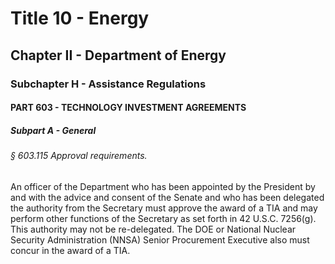 
# Title 10 - Energy
## Chapter II - Department of Energy
### Subchapter H - Assistance Regulations
#### PART 603 - TECHNOLOGY INVESTMENT AGREEMENTS
##### Subpart A - General
###### § 603.115 Approval requirements.

An officer of the Department who has been appointed by the President by and with the advice and consent of the Senate and who has been delegated the authority from the Secretary must approve the award of a TIA and may perform other functions of the Secretary as set forth in 42 U.S.C. 7256(g). This authority may not be re-delegated. The DOE or National Nuclear Security Administration (NNSA) Senior Procurement Executive also must concur in the award of a TIA.
